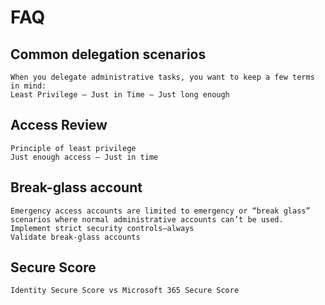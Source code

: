 # FAQ

## Common delegation scenarios

    When you delegate administrative tasks, you want to keep a few terms in mind:
    Least Privilege – Just in Time – Just long enough

## Access Review

    Principle of least privilege
    Just enough access — Just in time

## Break-glass account

    Emergency access accounts are limited to emergency or “break glass” scenarios where normal administrative accounts can’t be used. 
    Implement strict security controls—always
    Validate break-glass accounts

## Secure Score

    Identity Secure Score vs Microsoft 365 Secure Score
